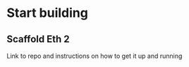 # Start building

## Scaffold Eth 2 

Link to repo and instructions on how to get it up and running 